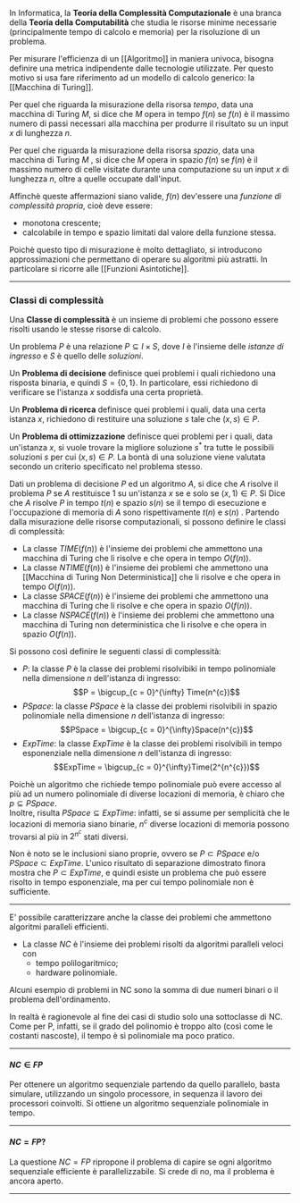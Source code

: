 In Informatica, la **Teoria della Complessità Computazionale** è una branca della **Teoria della Computabilità** che studia le risorse minime necessarie (principalmente tempo di calcolo e memoria) per la risoluzione di un problema.

Per misurare l'efficienza di un [[Algoritmo]] in maniera univoca, bisogna definire una metrica indipendente dalle tecnologie utilizzate. Per questo motivo si usa fare riferimento ad un modello di calcolo generico: la [[Macchina di Turing]].

Per quel che riguarda la misurazione della risorsa _tempo_, data una macchina di Turing $M$, si dice che $M$ opera in tempo $f(n)$ se $f(n)$ è il massimo numero di passi necessari alla macchina per produrre il risultato su un input $x$ di lunghezza $n$.

Per quel che riguarda la misurazione della risorsa _spazio_, data una macchina di Turing $M$ , si dice che $M$ opera in spazio $f(n)$ se $f(n)$ è il massimo numero di celle visitate durante una computazione su un input $x$ di lunghezza $n$, oltre a quelle occupate dall'input.

Affinchè queste affermazioni siano valide, $f(n)$ dev'essere una _funzione di complessità propria_, cioè deve essere:
- monotona crescente;
- calcolabile in tempo e spazio limitati dal valore della funzione stessa.

Poichè questo tipo di misurazione è molto dettagliato, si introducono approssimazioni che permettano di operare su algoritmi più astratti. In particolare si ricorre alle [[Funzioni Asintotiche]].

--------------------------------------------------------------

### Classi di complessità ###

Una **Classe di complessità** è un insieme di problemi che possono essere risolti usando le stesse risorse di calcolo.<br />

Un problema $P$ è una relazione $P \subseteq I \times S$, dove $I$ è l'insieme delle _istanze di ingresso_ e $S$ è quello delle _soluzioni_.<br />

Un **Problema di decisione** definisce quei problemi i quali richiedono una risposta binaria, e quindi $S = \{0,1\}$. In particolare, essi richiedono di verificare se l'istanza $x$ soddisfa una certa proprietà.<br />

Un **Problema di ricerca** definisce quei problemi i quali, data una certa istanza $x$, richiedono di restituire una soluzione $s$ tale che $(x, s) \in P$.<br />

Un **Problema di ottimizzazione** definisce quei problemi per i quali, data un'istanza $x$, si vuole trovare la migliore soluzione $s^{*}$ tra tutte le possibili soluzioni $s$ per cui $(x, s) \in P$. La bontà di una soluzione viene valutata secondo un criterio specificato nel problema stesso.<br />

Dati un problema di decisione $P$ ed un algoritmo $A$, si dice che $A$ risolve il problema $P$ se $A$ restituisce $1$ su un'istanza $x$ se e solo se $(x, 1) \in P$. Si Dice che $A$ risolve $P$ in tempo $t(n)$ e spazio $s(n)$ se il tempo di esecuzione e l'occupazione di memoria di $A$ sono rispettivamente $t(n)$ e $s(n)$
.
Partendo dalla misurazione delle risorse computazionali, si possono definire le classi di complessità:
- La classe $TIME(f(n))$ è l'insieme dei problemi che ammettono una macchina di Turing che li risolve e che opera in tempo $O(f(n))$.
- La classe $NTIME(f(n))$ è l'insieme dei problemi che ammettono una [[Macchina di Turing Non Deterministica]] che li risolve e che opera in tempo $O(f(n))$.
- La classe $SPACE(f(n))$ è l'insieme dei problemi che ammettono una macchina di Turing che li risolve e che opera in spazio $O(f(n))$.
- La classe $NSPACE(f(n))$ è l'insieme dei problemi che ammettono una macchina di Turing non deterministica che li risolve e che opera in spazio $O(f(n))$.

Si possono così definire le seguenti classi di complessità:
- $P$: la classe $P$ è la classe dei problemi risolvibiki in tempo polinomiale nella dimensione $n$ dell'istanza di ingresso:
  $$P = \bigcup_{c = 0}^{\infty} Time(n^{c})$$
- $PSpace$: la classe $PSpace$ è la classe dei problemi risolvibili in spazio polinomiale nella dimensione $n$ dell'istanza di ingresso:
  $$PSpace = \bigcup_{c = 0}^{\infty}Space(n^{c})$$
- $ExpTime$: la classe $ExpTime$ è la classe dei problemi risolvibili in tempo esponenziale nella dimensione $n$ dell'istanza di ingresso:
  $$ExpTime = \bigcup_{c = 0}^{\infty}Time(2^{n^{c}})$$

Poichè un algoritmo che richiede tempo polinomiale può evere accesso al più ad un numero polinomiale di diverse locazioni di memoria, è chiaro che $p \subseteq PSpace$.<br />
Inoltre, risulta $PSpace \subseteq ExpTime$: infatti, se si assume per semplicità che le locazioni di memoria siano binarie, $n^{c}$ diverse locazioni di memoria possono trovarsi al più in $2^{n^{c}}$ stati diversi.<br />

Non è noto se le inclusioni siano proprie, ovvero se $P \subset PSpace$ e/o $PSpace \subset ExpTime$. L'unico risultato di separazione dimostrato finora mostra che $P \subset ExpTime$, e quindi esiste un problema che può essere risolto in tempo esponenziale, ma per cui tempo polinomiale non è sufficiente.<br />

--------------------------------------------------------------

E' possibile caratterizzare anche la classe dei problemi che ammettono algoritmi paralleli efficienti.
- La classe $NC$ è l'insieme dei problemi risolti da algoritmi paralleli veloci con
	- tempo polilogaritmico;
	- hardware polinomiale.

Alcuni esempio di problemi in NC sono la somma di due numeri binari o il problema dell'ordinamento.

In realtà è ragionevole al fine dei casi di studio solo una sottoclasse di NC. Come per P, infatti, se il grado del polinomio è troppo alto (così come le costanti nascoste), il tempo è sì polinomiale ma poco pratico.

--------------------------------------------------------------

#### $NC \in FP$ ####
Per ottenere un algoritmo sequenziale partendo da quello parallelo, basta simulare, utilizzando un singolo processore, in sequenza il lavoro dei processori coinvolti. Si ottiene un algoritmo sequenziale polinomiale in tempo.

--------------------------------------------------------------

#### $NC = FP?$ ####

La questione $NC = FP$ ripropone il problema di capire se ogni algoritmo sequenziale efficiente è parallelizzabile. Si crede di no, ma il problema è ancora aperto.

--------------------------------------------------------------